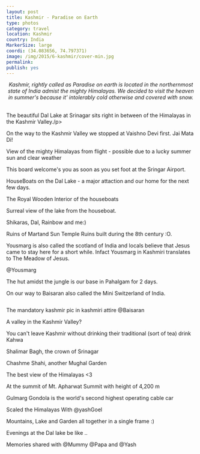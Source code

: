 ```yaml
---
layout: post
title: Kashmir - Paradise on Earth
type: photos
category: travel
location: Kashmir
country: India
MarkerSize: large
coordi: (34.083656, 74.797371)
image: /img/2015/6-kashmir/cover-min.jpg 
permalink: 
publish: yes
---
```

<!-- http://compressjpeg.com -->
<!-- http://compressimage.toolur.com/ 1024, 400-->
<center>
<i>
Kashmir, rightly called as Paradise on earth is located in the northernmost state of India admist the mighty Himalayas. We decided to visit the heaven in summer's because it' intolerably cold otherwise and covered with snow.
</i>
</center>
<br>
<p class="center"><img src="{{site.baseurl}}/img/2015/6-kashmir/cover.jpg" alt="">The beautiful Dal Lake at Srinagar sits right in between of the Himalayas in the Kashmir Valley./p>

<p class="center"><img src="{{site.baseurl}}/img/2015/6-kashmir/1.jpg" alt="">On the way to the Kashmir Valley we stopped at Vaishno Devi first. Jai Mata Di!</p>

<p class="center"><img src="{{site.baseurl}}/img/2015/6-kashmir/2.jpg" alt="">View of the mighty Himalayas from flight - possible due to a lucky summer sun and clear weather</p>

<p class="center"><img src="{{site.baseurl}}/img/2015/6-kashmir/3.jpg" alt="">This board welcome's you as soon as you set foot at the Sringar Airport.</p>

<p class="center"><img src="{{site.baseurl}}/img/2015/6-kashmir/4.jpg" alt="">HouseBoats on the Dal Lake - a major attaction and our home for the next few days.</p>

<p class="center"><img src="{{site.baseurl}}/img/2015/6-kashmir/5.jpg" alt="">The Royal Wooden Interior of the houseboats</p>

<p class="center"><img src="{{site.baseurl}}/img/2015/6-kashmir/6.jpg" alt="">Surreal view of the lake from the houseboat.</p>

<p class="center"><img src="{{site.baseurl}}/img/2015/6-kashmir/7.jpg" alt="">Shikaras, Dal, Rainbow and me:)</p>

<p class="center"><img src="{{site.baseurl}}/img/2015/6-kashmir/8.jpg" alt="">Ruins of Martand Sun Temple Ruins built during the 8th century :O.</p>

<p class="center"><img src="{{site.baseurl}}/img/2015/6-kashmir/9.jpg" alt="">Yousmarg is also called the scotland of India and locals believe that Jesus came to stay here for a short while. Infact Yousmarg in Kashmiri translates to The Meadow of Jesus.</p>

<p class="center"><img src="{{site.baseurl}}/img/2015/6-kashmir/11.jpg" alt="">@Yousmarg</p>

<p class="center"><img src="{{site.baseurl}}/img/2015/6-kashmir/12.jpg" alt="">The hut amidst the jungle is our base in Pahalgam for 2 days. </p>

<p class="center"><img src="{{site.baseurl}}/img/2015/6-kashmir/13.jpg" alt="">On our way to Baisaran also called the Mini Switzerland of India.</p>

<!-- <p class="center"><img src="{{site.baseurl}}/img/2015/6-kashmir/13.jpg" alt=""></p> -->

<p class="center"><img src="{{site.baseurl}}/img/2015/6-kashmir/14.jpg" alt=""></p>

<p class="center"><img src="{{site.baseurl}}/img/2015/6-kashmir/15.jpg" alt="">The mandatory kashmir pic in kashmiri attire @Baisaran</p>

<p class="center"><img src="{{site.baseurl}}/img/2015/6-kashmir/17.jpg" alt="">A valley in the Kashmir Valley?</p>

<p class="center"><img src="{{site.baseurl}}/img/2015/6-kashmir/18.jpg" alt="">You can't leave Kashmir without drinking their traditional (sort of tea) drink Kahwa </p>

<p class="center"><img src="{{site.baseurl}}/img/2015/6-kashmir/19.jpg" alt="">Shalimar Bagh, the crown of Srinagar</p>

<p class="center"><img src="{{site.baseurl}}/img/2015/6-kashmir/20.jpg" alt="">Chashme Shahi, another Mughal Garden</p>

<p class="center"><img src="{{site.baseurl}}/img/2015/6-kashmir/21.jpg" alt="">The best view of the Himalayas <3</p>

<p class="center"><img src="{{site.baseurl}}/img/2015/6-kashmir/22.jpg" alt="">At the summit of Mt. Apharwat Summit with height of 4,200 m </p>

<p class="center"><img src="{{site.baseurl}}/img/2015/6-kashmir/23.jpg" alt="">Gulmarg Gondola is the world's second highest operating cable car</p>

<p class="center"><img src="{{site.baseurl}}/img/2015/6-kashmir/24.jpg" alt="">Scaled the Himalayas With @yashGoel</p>

<p class="center"><img src="{{site.baseurl}}/img/2015/6-kashmir/25.jpg" alt="">Mountains, Lake and Garden all together in a single frame :)</p>

<p class="center"><img src="{{site.baseurl}}/img/2015/6-kashmir/26.jpg" alt="">Evenings at the Dal lake be like ..</p>

<p class="center"><img src="{{site.baseurl}}/img/2015/6-kashmir/27.jpg" alt="">Memories shared with @Mummy @Papa and @Yash</p>


